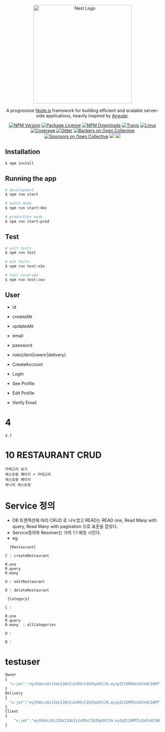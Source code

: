 <p align="center">
  <a href="http://nestjs.com/" target="blank"><img src="https://nestjs.com/img/logo_text.svg" width="320" alt="Nest Logo" /></a>
</p>

[travis-image]: https://api.travis-ci.org/nestjs/nest.svg?branch=master
[travis-url]: https://travis-ci.org/nestjs/nest
[linux-image]: https://img.shields.io/travis/nestjs/nest/master.svg?label=linux
[linux-url]: https://travis-ci.org/nestjs/nest

  <p align="center">A progressive <a href="http://nodejs.org" target="blank">Node.js</a> framework for building efficient and scalable server-side applications, heavily inspired by <a href="https://angular.io" target="blank">Angular</a>.</p>
    <p align="center">
<a href="https://www.npmjs.com/~nestjscore"><img src="https://img.shields.io/npm/v/@nestjs/core.svg" alt="NPM Version" /></a>
<a href="https://www.npmjs.com/~nestjscore"><img src="https://img.shields.io/npm/l/@nestjs/core.svg" alt="Package License" /></a>
<a href="https://www.npmjs.com/~nestjscore"><img src="https://img.shields.io/npm/dm/@nestjs/core.svg" alt="NPM Downloads" /></a>
<a href="https://travis-ci.org/nestjs/nest"><img src="https://api.travis-ci.org/nestjs/nest.svg?branch=master" alt="Travis" /></a>
<a href="https://travis-ci.org/nestjs/nest"><img src="https://img.shields.io/travis/nestjs/nest/master.svg?label=linux" alt="Linux" /></a>
<a href="https://coveralls.io/github/nestjs/nest?branch=master"><img src="https://coveralls.io/repos/github/nestjs/nest/badge.svg?branch=master#5" alt="Coverage" /></a>
<a href="https://gitter.im/nestjs/nestjs?utm_source=badge&utm_medium=badge&utm_campaign=pr-badge&utm_content=body_badge"><img src="https://badges.gitter.im/nestjs/nestjs.svg" alt="Gitter" /></a>
<a href="https://opencollective.com/nest#backer"><img src="https://opencollective.com/nest/backers/badge.svg" alt="Backers on Open Collective" /></a>
<a href="https://opencollective.com/nest#sponsor"><img src="https://opencollective.com/nest/sponsors/badge.svg" alt="Sponsors on Open Collective" /></a>
  <a href="https://paypal.me/kamilmysliwiec"><img src="https://img.shields.io/badge/Donate-PayPal-dc3d53.svg"/></a>
  <a href="https://twitter.com/nestframework"><img src="https://img.shields.io/twitter/follow/nestframework.svg?style=social&label=Follow"></a>
</p>
  <!--[![Backers on Open Collective](https://opencollective.com/nest/backers/badge.svg)](https://opencollective.com/nest#backer)
  [![Sponsors on Open Collective](https://opencollective.com/nest/sponsors/badge.svg)](https://opencollective.com/nest#sponsor)-->

## Installation

```bash
$ npm install
```

## Running the app

```bash
# development
$ npm run start

# watch mode
$ npm run start:dev

# production mode
$ npm run start:prod
```

## Test

```bash
# unit tests
$ npm run test

# e2e tests
$ npm run test:e2e

# test coverage
$ npm run test:cov
```

## User

- id
- createdAt
- updatedAt

- email
- password
- role(client|owenr|delivery)

- CreateAccount
- LogIn
- See Profile
- Edit Profile
- Verify Email

#

# 4

```
4.7

```

# 10 RESTAURANT CRUD

```
카테고리 보기
레스토랑 페이지 + 카테고리
레스토랑 페이지
하나의 레스토랑
```

# Service 정의

- DB 트랜젝션에 따라 CRUD 로 나누었고 READ는 READ one, Read Many with query, Read Many with pagination 으로 표준을 잡았다.
- Service정의와 Resolver는 거의 1:1 매칭 시킨다.
- eg

```
  [Restaurant]

C : createRestaurant

R.one
R.query
R.many

U : editRestaurant

D : deleteRestaurant

 [Category]

C :

R.one
R.query
R.many  : allCategories

U :

D :
```

# testuser

```js
Owner
{
  "x-jwt":"eyJhbGciOiJIUzI1NiIsInR5cCI6IkpXVCJ9.eyJpZCI6MTAsImlhdCI6MTYxMDc4NTk3N30.jEy_zA3zlEHDdXIWuYBmFUqzC4FL0g0t24D46oNyH_s"
}
Delivery
{
  "x-jwt":"eyJhbGciOiJIUzI1NiIsInR5cCI6IkpXVCJ9.eyJpZCI6MTEsImlhdCI6MTYxMDc4NTkzNX0.nopRHefGSR3USSS-V3FYvk7s-jUzWmy2p1iFD5By1Qo"
}
Client
{
	"x-jwt":"eyJhbGciOiJIUzI1NiIsInR5cCI6IkpXVCJ9.eyJpZCI6MTIsImlhdCI6MTYxMDc4NTc2OH0.66jUInp0WOri8puA8NziFDVfQgeDmShb44gPSyZEDQ4"
}

```
